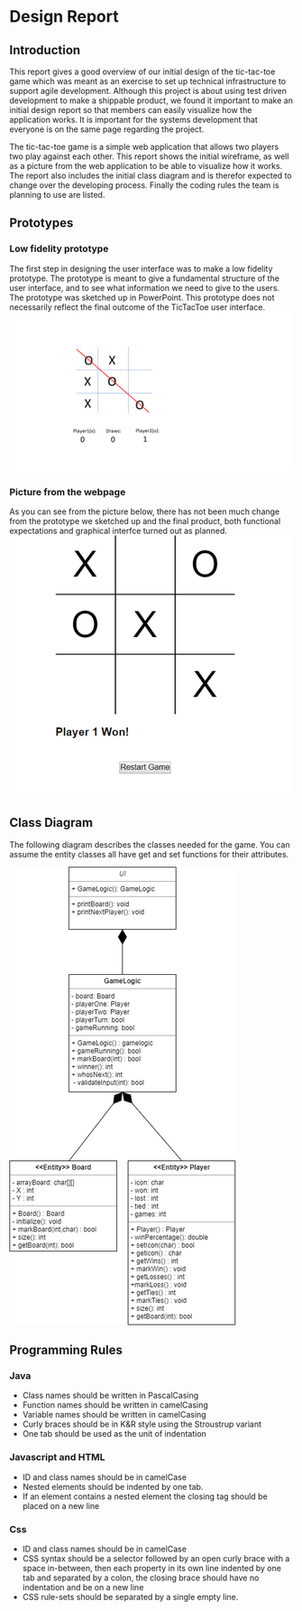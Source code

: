 # Design Report #

## Introduction ## 
This report gives a good overview of our initial design of the tic-tac-toe game which was meant as an exercise to set up technical infrastructure to support agile development.
Although this project is about using test driven development to make a shippable product, we found it important to make an initial design report so that members can easily visualize how the application works. It is important for the systems development that everyone is on the same page regarding the project. 

The tic-tac-toe game is a simple web application that allows two players two play against each other. This report shows the initial wireframe, as well as a picture from the web application to be able to visualize how it works.
The report also includes the initial class diagram and is therefor expected to change over the developing process. Finally the coding rules the team is planning to use are listed.

## Prototypes ##
### Low fidelity prototype ###
The first step in designing the user interface was to make a low fidelity prototype. The prototype is meant to give a fundamental  structure of  the user interface, and to see what information we need to give to the users. The prototype was sketched up in PowerPoint. This prototype does not necessarily reflect the final outcome of the TicTacToe user interface.
![The low fidelity prototype can't be found](/docs/pictures/PrototypeOfBoard.png)

### Picture from the webpage ###
As you can see from the picture below, there has not been much change from the prototype we sketched up and the final product, both functional expectations and graphical interfce turned out as planned.
![Picture from the webApp can't be found](/docs/pictures/PicFromHeroku.png)
## Class Diagram ##

The following diagram describes the classes needed for the game. You can assume the entity classes all have get and set functions
for their attributes.

![Unfortunately the class diagram cannot be found](/docs/pictures/ClassDiagram.png)
## Programming Rules

### Java ###
* Class names should be written in PascalCasing
* Function names should be written in camelCasing
* Variable names should be written in camelCasing
* Curly braces should be in K&R style using the Stroustrup variant
* One tab should be used as the unit of indentation
### Javascript and HTML ###
* ID and class names should be in camelCase
* Nested elements should be indented by one tab.
* If an element contains a nested element the closing tag should be placed on a new line
### Css ###
* ID and class names should be in camelCase
* CSS syntax should be a selector followed by an open curly brace with a space in-between,
  then each property in its own line indented by one tab and separated by a colon, the
  closing brace should have no indentation and be on a new line
* CSS rule-sets should be separated by a single empty line.


